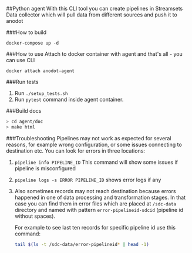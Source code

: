 ##Python agent
With this CLI tool you can create pipelines in Streamsets Data collector which will 
pull data from different sources and push it to anodot

###How to build
```
docker-compose up -d
```

###How to use
Attach to docker container with agent and that's all - you can use CLI
```
docker attach anodot-agent
```
    
###Run tests
1. Run `./setup_tests.sh`
2. Run `pytest` command inside agent container. 


###Build docs
```bash
> cd agent/doc
> make html
```
    

###Troubleshooting
Pipelines may not work as expected for several reasons, for example wrong configuration, 
or some issues connecting to destination etc. You can look for errors in three locations:

1. `pipeline info PIPELINE_ID`
    This command will show some issues if pipeline is misconfigured
2. `pipeline logs -s ERROR PIPELINE_ID`
    shows error logs if any
3. Also sometimes records may not reach destination because errors
happened in one of data processing and transformation stages. In that case you can find them in error 
files which are placed at `/sdc-data` directory and named with pattern `error-pipelineid-sdcid` 
    (pipeline id without spaces). 
    
    For example to see last ten records for specific pipeline id use this command:
    ```bash
    tail $(ls -t /sdc-data/error-pipelineid* | head -1)
    ```
        
    
